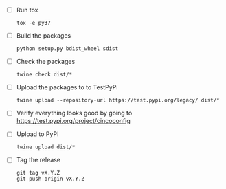 - [ ] Run tox
  ```
  tox -e py37
  ```

- [ ] Build the packages
  ```
  python setup.py bdist_wheel sdist
  ```

- [ ] Check the packages
  ```
  twine check dist/*
  ```

- [ ] Upload the packages to to TestPyPi
  ```
  twine upload --repository-url https://test.pypi.org/legacy/ dist/*
  ```

- [ ] Verify everything looks good by going to https://test.pypi.org/project/cincoconfig
- [ ] Upload to PyPI
  ```
  twine upload dist/*
  ```

- [ ] Tag the release
  ```
  git tag vX.Y.Z
  git push origin vX.Y.Z
  ```
